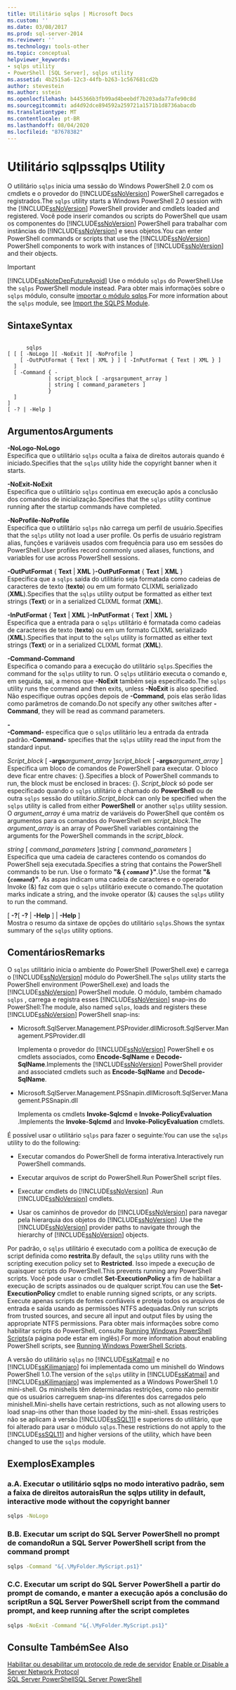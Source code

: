 ```yaml
---
title: Utilitário sqlps | Microsoft Docs
ms.custom: ''
ms.date: 03/08/2017
ms.prod: sql-server-2014
ms.reviewer: ''
ms.technology: tools-other
ms.topic: conceptual
helpviewer_keywords:
- sqlps utility
- PowerShell [SQL Server], sqlps utility
ms.assetid: 4b2515a6-12c3-44fb-b263-1c567681cd2b
author: stevestein
ms.author: sstein
ms.openlocfilehash: b445366b3fb99ad4beebdf7b203ada77afe90c8d
ms.sourcegitcommit: ad4d92dce894592a259721a1571b1d8736abacdb
ms.translationtype: MT
ms.contentlocale: pt-BR
ms.lasthandoff: 08/04/2020
ms.locfileid: "87678382"
---
```

# <a name="sqlps-utility"></a><span data-ttu-id="2cdbb-102">Utilitário sqlps</span><span class="sxs-lookup"><span data-stu-id="2cdbb-102">sqlps Utility</span></span>
  <span data-ttu-id="2cdbb-103">O utilitário `sqlps` inicia uma sessão do Windows PowerShell 2.0 com os cmdlets e o provedor do [!INCLUDE[ssNoVersion](../includes/ssnoversion-md.md)] PowerShell carregados e registrados.</span><span class="sxs-lookup"><span data-stu-id="2cdbb-103">The `sqlps` utility starts a Windows PowerShell 2.0 session with the [!INCLUDE[ssNoVersion](../includes/ssnoversion-md.md)] PowerShell provider and cmdlets loaded and registered.</span></span> <span data-ttu-id="2cdbb-104">Você pode inserir comandos ou scripts do PowerShell que usam os componentes do [!INCLUDE[ssNoVersion](../includes/ssnoversion-md.md)] PowerShell para trabalhar com instâncias do [!INCLUDE[ssNoVersion](../includes/ssnoversion-md.md)] e seus objetos.</span><span class="sxs-lookup"><span data-stu-id="2cdbb-104">You can enter PowerShell commands or scripts that use the [!INCLUDE[ssNoVersion](../includes/ssnoversion-md.md)] PowerShell components to work with instances of [!INCLUDE[ssNoVersion](../includes/ssnoversion-md.md)] and their objects.</span></span>  
  
> [!IMPORTANT]  
>  [!INCLUDE[ssNoteDepFutureAvoid](../includes/ssnotedepfutureavoid-md.md)] <span data-ttu-id="2cdbb-105">Use o módulo `sqlps` do PowerShell.</span><span class="sxs-lookup"><span data-stu-id="2cdbb-105">Use the `sqlps` PowerShell module instead.</span></span> <span data-ttu-id="2cdbb-106">Para obter mais informações sobre o `sqlps` módulo, consulte [importar o módulo sqlps](../database-engine/import-the-sqlps-module.md).</span><span class="sxs-lookup"><span data-stu-id="2cdbb-106">For more information about the `sqlps` module, see [Import the SQLPS Module](../database-engine/import-the-sqlps-module.md).</span></span>  
  
## <a name="syntax"></a><span data-ttu-id="2cdbb-107">Sintaxe</span><span class="sxs-lookup"><span data-stu-id="2cdbb-107">Syntax</span></span>  
  
```  
  
      sqlps   
[ [ [ -NoLogo ][ -NoExit ][ -NoProfile ]  
    [ -OutPutFormat { Text | XML } ] [ -InPutFormat { Text | XML } ]  
  ]  
  [ -Command { -  
             | script_block [ -argsargument_array ]  
             | string [ command_parameters ]  
             }  
  ]  
]  
[ -? | -Help ]  
```  
  
## <a name="arguments"></a><span data-ttu-id="2cdbb-108">Argumentos</span><span class="sxs-lookup"><span data-stu-id="2cdbb-108">Arguments</span></span>  
 <span data-ttu-id="2cdbb-109">**-NoLogo**</span><span class="sxs-lookup"><span data-stu-id="2cdbb-109">**-NoLogo**</span></span>  
 <span data-ttu-id="2cdbb-110">Especifica que o utilitário `sqlps` oculta a faixa de direitos autorais quando é iniciado.</span><span class="sxs-lookup"><span data-stu-id="2cdbb-110">Specifies that the `sqlps` utility hide the copyright banner when it starts.</span></span>  
  
 <span data-ttu-id="2cdbb-111">**-NoExit**</span><span class="sxs-lookup"><span data-stu-id="2cdbb-111">**-NoExit**</span></span>  
 <span data-ttu-id="2cdbb-112">Especifica que o utilitário `sqlps` continua em execução após a conclusão dos comandos de inicialização.</span><span class="sxs-lookup"><span data-stu-id="2cdbb-112">Specifies that the `sqlps` utility continue running after the startup commands have completed.</span></span>  
  
 <span data-ttu-id="2cdbb-113">**-NoProfile**</span><span class="sxs-lookup"><span data-stu-id="2cdbb-113">**-NoProfile**</span></span>  
 <span data-ttu-id="2cdbb-114">Especifica que o utilitário `sqlps` não carrega um perfil de usuário.</span><span class="sxs-lookup"><span data-stu-id="2cdbb-114">Specifies that the `sqlps` utility not load a user profile.</span></span> <span data-ttu-id="2cdbb-115">Os perfis de usuário registram alias, funções e variáveis usados com frequência para uso em sessões do PowerShell.</span><span class="sxs-lookup"><span data-stu-id="2cdbb-115">User profiles record commonly used aliases, functions, and variables for use across PowerShell sessions.</span></span>  
  
 <span data-ttu-id="2cdbb-116">**-OutPutFormat** { **Text** | **XML** }</span><span class="sxs-lookup"><span data-stu-id="2cdbb-116">**-OutPutFormat** { **Text** | **XML** }</span></span>  
 <span data-ttu-id="2cdbb-117">Especifica que a `sqlps` saída do utilitário seja formatada como cadeias de caracteres de texto (**texto**) ou em um formato CLIXML serializado (**XML**).</span><span class="sxs-lookup"><span data-stu-id="2cdbb-117">Specifies that the `sqlps` utility output be formatted as either text strings (**Text**) or in a serialized CLIXML format (**XML**).</span></span>  
  
 <span data-ttu-id="2cdbb-118">**-InPutFormat** { **Text** | **XML** }</span><span class="sxs-lookup"><span data-stu-id="2cdbb-118">**-InPutFormat** { **Text** | **XML** }</span></span>  
 <span data-ttu-id="2cdbb-119">Especifica que a entrada para o `sqlps` utilitário é formatada como cadeias de caracteres de texto (**texto**) ou em um formato CLIXML serializado (**XML**).</span><span class="sxs-lookup"><span data-stu-id="2cdbb-119">Specifies that input to the `sqlps` utility is formatted as either text strings (**Text**) or in a serialized CLIXML format (**XML**).</span></span>  
  
 <span data-ttu-id="2cdbb-120">**-Command**</span><span class="sxs-lookup"><span data-stu-id="2cdbb-120">**-Command**</span></span>  
 <span data-ttu-id="2cdbb-121">Especifica o comando para a execução do utilitário `sqlps`.</span><span class="sxs-lookup"><span data-stu-id="2cdbb-121">Specifies the command for the `sqlps` utility to run.</span></span> <span data-ttu-id="2cdbb-122">O `sqlps` utilitário executa o comando e, em seguida, sai, a menos que **-NoExit** também seja especificado.</span><span class="sxs-lookup"><span data-stu-id="2cdbb-122">The `sqlps` utility runs the command and then exits, unless **-NoExit** is also specified.</span></span> <span data-ttu-id="2cdbb-123">Não especifique outras opções depois de **-Command**, pois elas serão lidas como parâmetros de comando.</span><span class="sxs-lookup"><span data-stu-id="2cdbb-123">Do not specify any other switches after **-Command**, they will be read as command parameters.</span></span>  
  
 **-**  
 <span data-ttu-id="2cdbb-124">**-Command-** especifica que o `sqlps` utilitário leu a entrada da entrada padrão.</span><span class="sxs-lookup"><span data-stu-id="2cdbb-124">**-Command-** specifies that the `sqlps` utility read the input from the standard input.</span></span>  
  
 <span data-ttu-id="2cdbb-125">*Script_block* [ **-args**_argument_array_ ]</span><span class="sxs-lookup"><span data-stu-id="2cdbb-125">*script_block* [ **-args**_argument_array_ ]</span></span>  
 <span data-ttu-id="2cdbb-126">Especifica um bloco de comandos de PowerShell para executar. O bloco deve ficar entre chaves: {}.</span><span class="sxs-lookup"><span data-stu-id="2cdbb-126">Specifies a block of PowerShell commands to run, the block must be enclosed in braces: {}.</span></span> <span data-ttu-id="2cdbb-127">*Script_block* só pode ser especificado quando o `sqlps` utilitário é chamado do **PowerShell** ou de outra `sqlps` sessão do utilitário.</span><span class="sxs-lookup"><span data-stu-id="2cdbb-127">*Script_block* can only be specified when the `sqlps` utility is called from either **PowerShell** or another `sqlps` utility session.</span></span> <span data-ttu-id="2cdbb-128">O *argument_array* é uma matriz de variáveis do PowerShell que contêm os argumentos para os comandos do PowerShell em *script_block*.</span><span class="sxs-lookup"><span data-stu-id="2cdbb-128">The *argument_array* is an array of PowerShell variables containing the arguments for the PowerShell commands in the *script_block*.</span></span>  
  
 <span data-ttu-id="2cdbb-129">*string* [ *command_parameters* ]</span><span class="sxs-lookup"><span data-stu-id="2cdbb-129">*string* [ *command_parameters* ]</span></span>  
 <span data-ttu-id="2cdbb-130">Especifica que uma cadeia de caracteres contendo os comandos do PowerShell seja executada.</span><span class="sxs-lookup"><span data-stu-id="2cdbb-130">Specifies a string that contains the PowerShell commands to be run.</span></span> <span data-ttu-id="2cdbb-131">Use o formato **"& { *`command`* }"**.</span><span class="sxs-lookup"><span data-stu-id="2cdbb-131">Use the format **"&{*`command`*}"**.</span></span> <span data-ttu-id="2cdbb-132">As aspas indicam uma cadeia de caracteres e o operador Invoke (&) faz com que o `sqlps` utilitário execute o comando.</span><span class="sxs-lookup"><span data-stu-id="2cdbb-132">The quotation marks indicate a string, and the invoke operator (&) causes the `sqlps` utility to run the command.</span></span>  
  
 <span data-ttu-id="2cdbb-133">[ **-?**</span><span class="sxs-lookup"><span data-stu-id="2cdbb-133">[ **-?**</span></span><span data-ttu-id="2cdbb-134"> |  **-Help** ]</span><span class="sxs-lookup"><span data-stu-id="2cdbb-134"> | **-Help** ]</span></span>  
 <span data-ttu-id="2cdbb-135">Mostra o resumo da sintaxe de opções do utilitário `sqlps`.</span><span class="sxs-lookup"><span data-stu-id="2cdbb-135">Shows the syntax summary of the `sqlps` utility options.</span></span>  
  
## <a name="remarks"></a><span data-ttu-id="2cdbb-136">Comentários</span><span class="sxs-lookup"><span data-stu-id="2cdbb-136">Remarks</span></span>  
 <span data-ttu-id="2cdbb-137">O `sqlps` utilitário inicia o ambiente do PowerShell (PowerShell.exe) e carrega o [!INCLUDE[ssNoVersion](../includes/ssnoversion-md.md)] módulo do PowerShell.</span><span class="sxs-lookup"><span data-stu-id="2cdbb-137">The `sqlps` utility starts the PowerShell environment (PowerShell.exe) and loads the [!INCLUDE[ssNoVersion](../includes/ssnoversion-md.md)] PowerShell module.</span></span> <span data-ttu-id="2cdbb-138">O módulo, também chamado `sqlps` , carrega e registra esses [!INCLUDE[ssNoVersion](../includes/ssnoversion-md.md)] snap-ins do PowerShell:</span><span class="sxs-lookup"><span data-stu-id="2cdbb-138">The module, also named `sqlps`, loads and registers these [!INCLUDE[ssNoVersion](../includes/ssnoversion-md.md)] PowerShell snap-ins:</span></span>  
  
-   <span data-ttu-id="2cdbb-139">Microsoft.SqlServer.Management.PSProvider.dll</span><span class="sxs-lookup"><span data-stu-id="2cdbb-139">Microsoft.SqlServer.Management.PSProvider.dll</span></span>  
  
     <span data-ttu-id="2cdbb-140">Implementa o provedor do [!INCLUDE[ssNoVersion](../includes/ssnoversion-md.md)] PowerShell e os cmdlets associados, como **Encode-SqlName** e **Decode-SqlName**.</span><span class="sxs-lookup"><span data-stu-id="2cdbb-140">Implements the [!INCLUDE[ssNoVersion](../includes/ssnoversion-md.md)] PowerShell provider and associated cmdlets such as **Encode-SqlName** and **Decode-SqlName**.</span></span>  
  
-   <span data-ttu-id="2cdbb-141">Microsoft.SqlServer.Management.PSSnapin.dll</span><span class="sxs-lookup"><span data-stu-id="2cdbb-141">Microsoft.SqlServer.Management.PSSnapin.dll</span></span>  
  
     <span data-ttu-id="2cdbb-142">Implementa os cmdlets **Invoke-Sqlcmd** e **Invoke-PolicyEvaluation** .</span><span class="sxs-lookup"><span data-stu-id="2cdbb-142">Implements the **Invoke-Sqlcmd** and **Invoke-PolicyEvaluation** cmdlets.</span></span>  
  
 <span data-ttu-id="2cdbb-143">É possível usar o utilitário `sqlps` para fazer o seguinte:</span><span class="sxs-lookup"><span data-stu-id="2cdbb-143">You can use the `sqlps` utility to do the following:</span></span>  
  
-   <span data-ttu-id="2cdbb-144">Executar comandos do PowerShell de forma interativa.</span><span class="sxs-lookup"><span data-stu-id="2cdbb-144">Interactively run PowerShell commands.</span></span>  
  
-   <span data-ttu-id="2cdbb-145">Executar arquivos de script do PowerShell.</span><span class="sxs-lookup"><span data-stu-id="2cdbb-145">Run PowerShell script files.</span></span>  
  
-   <span data-ttu-id="2cdbb-146">Executar cmdlets do [!INCLUDE[ssNoVersion](../includes/ssnoversion-md.md)] .</span><span class="sxs-lookup"><span data-stu-id="2cdbb-146">Run [!INCLUDE[ssNoVersion](../includes/ssnoversion-md.md)] cmdlets.</span></span>  
  
-   <span data-ttu-id="2cdbb-147">Usar os caminhos de provedor do [!INCLUDE[ssNoVersion](../includes/ssnoversion-md.md)] para navegar pela hierarquia dos objetos do [!INCLUDE[ssNoVersion](../includes/ssnoversion-md.md)] .</span><span class="sxs-lookup"><span data-stu-id="2cdbb-147">Use the [!INCLUDE[ssNoVersion](../includes/ssnoversion-md.md)] provider paths to navigate through the hierarchy of [!INCLUDE[ssNoVersion](../includes/ssnoversion-md.md)] objects.</span></span>  
  
 <span data-ttu-id="2cdbb-148">Por padrão, o `sqlps` utilitário é executado com a política de execução de script definida como **restrita**.</span><span class="sxs-lookup"><span data-stu-id="2cdbb-148">By default, the `sqlps` utility runs with the scripting execution policy set to **Restricted**.</span></span> <span data-ttu-id="2cdbb-149">Isso impede a execução de quaisquer scripts do PowerShell.</span><span class="sxs-lookup"><span data-stu-id="2cdbb-149">This prevents running any PowerShell scripts.</span></span> <span data-ttu-id="2cdbb-150">Você pode usar o cmdlet **Set-ExecutionPolicy** a fim de habilitar a execução de scripts assinados ou de qualquer script.</span><span class="sxs-lookup"><span data-stu-id="2cdbb-150">You can use the **Set-ExecutionPolicy** cmdlet to enable running signed scripts, or any scripts.</span></span> <span data-ttu-id="2cdbb-151">Execute apenas scripts de fontes confiáveis e proteja todos os arquivos de entrada e saída usando as permissões NTFS adequadas.</span><span class="sxs-lookup"><span data-stu-id="2cdbb-151">Only run scripts from trusted sources, and secure all input and output files by using the appropriate NTFS permissions.</span></span> <span data-ttu-id="2cdbb-152">Para obter mais informações sobre como habilitar scripts do PowerShell, consulte [Running Windows PowerShell Scripts](https://www.tech-recipes.com/rx/2513/powershell_enable_script_support/)(a página pode estar em inglês).</span><span class="sxs-lookup"><span data-stu-id="2cdbb-152">For more information about enabling PowerShell scripts, see [Running Windows PowerShell Scripts](https://www.tech-recipes.com/rx/2513/powershell_enable_script_support/).</span></span>  
  
 <span data-ttu-id="2cdbb-153">A versão do utilitário `sqlps` no [!INCLUDE[ssKatmai](../includes/sskatmai-md.md)] e no [!INCLUDE[ssKilimanjaro](../includes/sskilimanjaro-md.md)] foi implementada como um minishell do Windows PowerShell 1.0.</span><span class="sxs-lookup"><span data-stu-id="2cdbb-153">The version of the `sqlps` utility in [!INCLUDE[ssKatmai](../includes/sskatmai-md.md)] and [!INCLUDE[ssKilimanjaro](../includes/sskilimanjaro-md.md)] was implemented as a Windows PowerShell 1.0 mini-shell.</span></span> <span data-ttu-id="2cdbb-154">Os minishells têm determinadas restrições, como não permitir que os usuários carreguem snap-ins diferentes dos carregados pelo minishell.</span><span class="sxs-lookup"><span data-stu-id="2cdbb-154">Mini-shells have certain restrictions, such as not allowing users to load snap-ins other than those loaded by the mini-shell.</span></span> <span data-ttu-id="2cdbb-155">Essas restrições não se aplicam à versão [!INCLUDE[ssSQL11](../includes/sssql11-md.md)] e superiores do utilitário, que foi alterado para usar o módulo `sqlps`.</span><span class="sxs-lookup"><span data-stu-id="2cdbb-155">These restrictions do not apply to the [!INCLUDE[ssSQL11](../includes/sssql11-md.md)] and higher versions of the utility, which have been changed to use the `sqlps` module.</span></span>  
  
## <a name="examples"></a><span data-ttu-id="2cdbb-156">Exemplos</span><span class="sxs-lookup"><span data-stu-id="2cdbb-156">Examples</span></span>  

### <a name="a-run-the-sqlps-utility-in-default-interactive-mode-without-the-copyright-banner"></a><span data-ttu-id="2cdbb-157">a.</span><span class="sxs-lookup"><span data-stu-id="2cdbb-157">A.</span></span> <span data-ttu-id="2cdbb-158">Executar o utilitário sqlps no modo interativo padrão, sem a faixa de direitos autorais</span><span class="sxs-lookup"><span data-stu-id="2cdbb-158">Run the sqlps utility in default, interactive mode without the copyright banner</span></span>
  
```cmd
sqlps -NoLogo  
```  
  
### <a name="b-run-a-sql-server-powershell-script-from-the-command-prompt"></a><span data-ttu-id="2cdbb-159">B.</span><span class="sxs-lookup"><span data-stu-id="2cdbb-159">B.</span></span> <span data-ttu-id="2cdbb-160">Executar um script do SQL Server PowerShell no prompt de comando</span><span class="sxs-lookup"><span data-stu-id="2cdbb-160">Run a SQL Server PowerShell script from the command prompt</span></span>
  
```cmd
sqlps -Command "&{.\MyFolder.MyScript.ps1}"  
```  
  
### <a name="c-run-a-sql-server-powershell-script-from-the-command-prompt-and-keep-running-after-the-script-completes"></a><span data-ttu-id="2cdbb-161">C.</span><span class="sxs-lookup"><span data-stu-id="2cdbb-161">C.</span></span> <span data-ttu-id="2cdbb-162">Executar um script do SQL Server PowerShell a partir do prompt de comando, e manter a execução após a conclusão do script</span><span class="sxs-lookup"><span data-stu-id="2cdbb-162">Run a SQL Server PowerShell script from the command prompt, and keep running after the script completes</span></span>
  
```cmd
sqlps -NoExit -Command "&{.\MyFolder.MyScript.ps1}"  
```  
  
## <a name="see-also"></a><span data-ttu-id="2cdbb-163">Consulte Também</span><span class="sxs-lookup"><span data-stu-id="2cdbb-163">See Also</span></span>  
 <span data-ttu-id="2cdbb-164">[Habilitar ou desabilitar um protocolo de rede de servidor](../database-engine/configure-windows/enable-or-disable-a-server-network-protocol.md) </span><span class="sxs-lookup"><span data-stu-id="2cdbb-164">[Enable or Disable a Server Network Protocol](../database-engine/configure-windows/enable-or-disable-a-server-network-protocol.md) </span></span>  
 [<span data-ttu-id="2cdbb-165">SQL Server PowerShell</span><span class="sxs-lookup"><span data-stu-id="2cdbb-165">SQL Server PowerShell</span></span>](../powershell/sql-server-powershell.md)  
